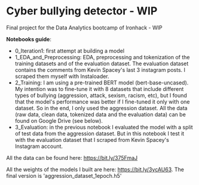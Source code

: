 # Cyber bullying detector - WIP

Final project for the Data Analytics bootcamp of Ironhack - WIP

**Notebooks guide**:
- 0_Iteration1: first attempt at building a model
- 1_EDA_and_Preprocessing: EDA, preprocessing and tokenization of the training datasets and of the evaluation dataset. The evaluation dataset contains the comments from Kevin Spacey's last 3 instagram posts. I scraped them myself with Instaloader. 
- 2_Training: I am using a pre-trained BERT model (bert-base-uncased). My intention was to fine-tune it with 8 datasets that include different types of bullying (aggression, attack, sexism, racism, etc), but I found that the model's performance was better if I fine-tuned it only with one dataset. So in the end, I only used the aggression dataset. All the data (raw data, clean data, tokenized data and the evaluation data) can be found on Google Drive (see below). 
- 3_Evaluation: in the previous notebook I evaluated the model with a split of test data from the aggression dataset. But in this notebook I test it with the evaluation dataset that I scraped from Kevin Spacey's Instagram account. 

All the data can be found here: https://bit.ly/375FmaJ

All the weights of the models I built are here: https://bit.ly/3ycAU63. The final version is 'aggression_dataset_1epoch.h5'
